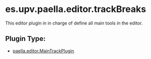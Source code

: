 # es.upv.paella.editor.trackBreaks

This editor plugin in in charge of define all main tools in the editor.


## Plugin Type:
- [paella.editor.MainTrackPlugin](../plugin_type.md)

